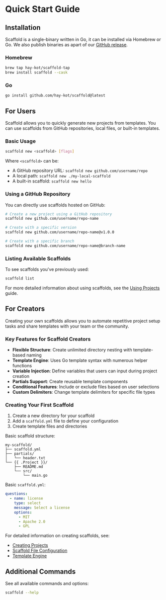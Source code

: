 ---
---

# Quick Start Guide

## Installation

Scaffold is a single-binary written in Go, it can be installed via Homebrew or Go. We also publish binaries as apart of our [GitHub release](https://github.com/hay-kot/scaffold/releases/latest).

### Homebrew

```sh
brew tap hay-kot/scaffold-tap
brew install scaffold --cask
```

### Go

```sh
go install github.com/hay-kot/scaffold@latest
```

## For Users

Scaffold allows you to quickly generate new projects from templates. You can use scaffolds from GitHub repositories, local files, or built-in templates.

### Basic Usage

```sh
scaffold new <scaffold> [flags]
```

Where `<scaffold>` can be:

- A GitHub repository URL: `scaffold new github.com/username/repo`
- A local path: `scaffold new ./my-local-scaffold`
- A built-in scaffold: `scaffold new hello`

### Using a GitHub Repository

You can directly use scaffolds hosted on GitHub:

```sh
# Create a new project using a GitHub repository
scaffold new github.com/username/repo-name

# Create with a specific version
scaffold new github.com/username/repo-name@v1.0.0

# Create with a specific branch
scaffold new github.com/username/repo-name@branch-name
```

### Listing Available Scaffolds

To see scaffolds you've previously used:

```sh
scaffold list
```

For more detailed information about using scaffolds, see the [Using Projects](../projects/using-projects.md) guide.

## For Creators

Creating your own scaffolds allows you to automate repetitive project setup tasks and share templates with your team or the community.

### Key Features for Scaffold Creators

- **Flexible Structure**: Create unlimited directory nesting with template-based naming
- **Template Engine**: Uses Go template syntax with numerous helper functions
- **Variable Injection**: Define variables that users can input during project creation
- **Partials Support**: Create reusable template components
- **Conditional Features**: Include or exclude files based on user selections
- **Custom Delimiters**: Change template delimiters for specific file types

### Creating Your First Scaffold

1. Create a new directory for your scaffold
2. Add a `scaffold.yml` file to define your configuration
3. Create template files and directories

Basic scaffold structure:

```
my-scaffold/
├── scaffold.yml
├── partials/
│   └── header.txt
└── {{ .Project }}/
    ├── README.md
    └── src/
        └── main.go
```

Basic `scaffold.yml`:

```yaml
questions:
  - name: license
    type: select
    message: Select a license
    options:
      - MIT
      - Apache 2.0
      - GPL
```

For detailed information on creating scaffolds, see:

- [Creating Projects](../projects/creating-projects.md)
- [Scaffold File Configuration](../configuration/scaffold-file.md)
- [Template Engine](../template-system/template-engine.md)

## Additional Commands

See all available commands and options:

```sh
scaffold --help
```
